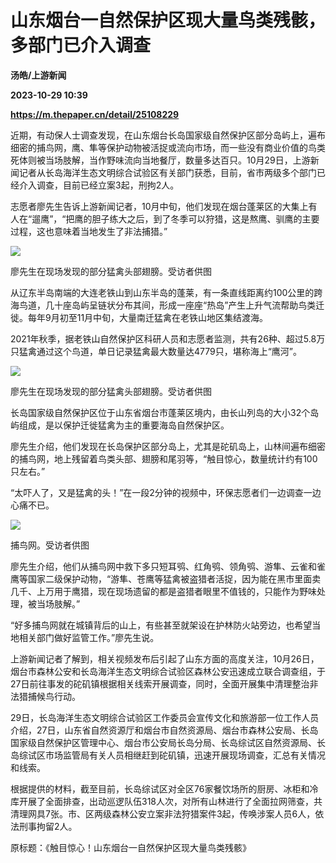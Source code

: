 # 山东烟台一自然保护区现大量鸟类残骸，多部门已介入调查
**汤皓/上游新闻**

**2023-10-29 10:39**

**https://m.thepaper.cn/detail/25108229**

近期，有动保人士调查发现，在山东烟台长岛国家级自然保护区部分岛屿上，遍布细密的捕鸟网，鹰、隼等保护动物被活捉或流向市场，而一些没有商业价值的鸟类死体则被当场肢解，当作野味流向当地餐厅，数量多达百只。10月29日，上游新闻记者从长岛海洋生态文明综合试验区有关部门获悉，目前，省市两级多个部门已经介入调查，目前已经立案3起，刑拘2人。

志愿者廖先生告诉上游新闻记者，10月中旬，他们发现在烟台蓬莱区的大集上有人在“遛鹰”，“把鹰的胆子练大之后，到了冬季可以狩猎，这是熬鹰、驯鹰的主要过程，这也意味着当地发生了非法捕猎。”

![](https://imagecloud.thepaper.cn/thepaper/image/276/139/915.png)

廖先生在现场发现的部分猛禽头部翅膀。受访者供图

从辽东半岛南端的大连老铁山到山东半岛的蓬莱，有一条直线距离约100公里的跨海鸟道，几十座岛屿呈链状分布其间，形成一座座“热岛”产生上升气流帮助鸟类迁徙。每年9月初至11月中旬，大量南迁猛禽在老铁山地区集结渡海。

2021年秋季，据老铁山自然保护区科研人员和志愿者监测，共有26种、超过5.8万只猛禽通过这个鸟道，单日记录猛禽最大数量达4779只，堪称海上“鹰河”。

![](https://imagecloud.thepaper.cn/thepaper/image/276/139/916.png)

廖先生在现场发现的部分猛禽头部翅膀。受访者供图

长岛国家级自然保护区位于山东省烟台市蓬莱区境内，由长山列岛的大小32个岛屿组成，是以保护迁徙猛禽为主的重要海岛自然保护区。

廖先生介绍，他们发现在长岛保护区部分岛上，尤其是砣矶岛上，山林间遍布细密的捕鸟网，地上残留着鸟类头部、翅膀和尾羽等，“触目惊心，数量统计约有100只左右。”

“太吓人了，又是猛禽的头！”在一段2分钟的视频中，环保志愿者们一边调查一边心痛不已。

![](https://imagecloud.thepaper.cn/thepaper/image/276/139/917.png)

捕鸟网。受访者供图

廖先生介绍，他们从捕鸟网中救下多只短耳鸮、红角鸮、领角鸮、游隼、云雀和雀鹰等国家二级保护动物，“游隼、苍鹰等猛禽被盗猎者活捉，因为能在黑市里面卖几千、上万用于鹰猎，现在现场遗留的都是盗猎者眼里不值钱的，只能作为野味处理，被当场肢解。”

“好多捕鸟网就在城镇背后的山上，有些甚至就架设在护林防火站旁边，也希望当地相关部门做好监管工作。”廖先生说。

上游新闻记者了解到，相关视频发布后引起了山东方面的高度关注，10月26日，烟台市森林公安和长岛海洋生态文明综合试验区森林公安迅速成立联合调查组，于27日前往事发的砣矶镇根据相关线索开展调查，同时，全面开展集中清理整治非法猎捕候鸟行动。

29日，长岛海洋生态文明综合试验区工作委员会宣传文化和旅游部一位工作人员介绍，27日，山东省自然资源厅和烟台市自然资源局、烟台市森林公安局、长岛国家级自然保护区管理中心、烟台市公安局长岛分局、长岛综试区自然资源局、长岛综试区市场监管局有关人员相继赶到砣矶镇，迅速开展现场调查，汇总有关情况和线索。

根据提供的材料，截至目前，长岛综试区对全区76家餐饮场所的厨房、冰柜和冷库开展了全面排查，出动巡逻队伍318人次，对所有山林进行了全面拉网筛查，共清理网具7张。市、区两级森林公安立案非法狩猎案件3起，传唤涉案人员6人，依法刑事拘留2人。

原标题：《触目惊心！山东烟台一自然保护区现大量鸟类残骸》